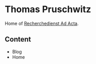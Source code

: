# Thomas Pruschwitz
Home of [Recherchedienst Ad Acta](https://www.recherche-bundesarchiv.de/).

## Content
- Blog
- Home
